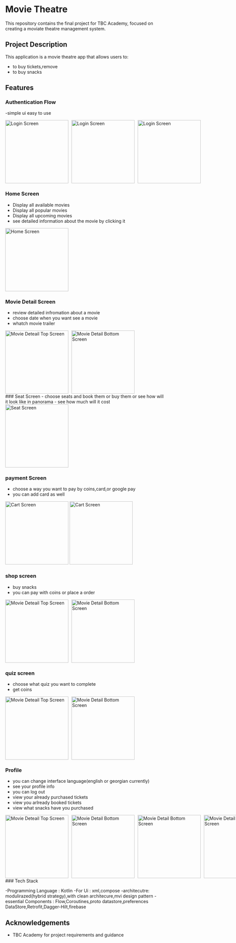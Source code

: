# Movie Theatre

This repository contains the final project for TBC Academy, focused on creating a moviate theatre management system.

## Project Description

This application is a movie theatre app  that allows users to:
- to buy tickets,remove
- to buy snacks
  
## Features

### Authentication Flow 

-simple ui easy to use

<div style="display: flex; gap: 10px;">
  <img src="https://github.com/SabaDogonadze/Movie_Theatre/blob/master/images/login.png?raw=true" alt="Login Screen" width="200"/>  
  <img src="https://github.com/SabaDogonadze/Movie_Theatre/blob/master/images/register.png?raw=true" alt="Login Screen" width="200"/>  
    <img src="https://github.com/SabaDogonadze/Movie_Theatre/blob/master/images/forgot_passwordpng?raw=true" alt="Login Screen" width="200"/>  

</div>


### Home Screen
- Display all available movies
-  Display all popular movies
- Display all upcoming  movies
- see detailed information about the movie by clicking it
<div style="display: flex; gap: 10px;">
  <img src="https://github.com/SabaDogonadze/Movie_Theatre/blob/master/images/home.png?raw=true" alt="Home Screen" width="200"/>  
</div>

### Movie Detail Screen
- review detailed infromation about a movie
- choose date when you want see a movie
- whatch movie trailer

<div style="display: flex; gap: 10px;">
  <img src="https://github.com/SabaDogonadze/Movie_Theatre/blob/master/images/movie_detail_top.png?raw=true" alt="Movie Deteail Top Screen" width="200"/>  
  <img src="https://github.com/SabaDogonadze/Movie_Theatre/blob/master/images/movie_detail_bottom.png?raw=true" alt="Movie Detail Bottom Screen" width="200"/>
</div>
### Seat Screen
- choose seats and book them or buy them or see how will it look like in panorama
- see how much will it cost
<img src="https://github.com/SabaDogonadze/Movie_Theatre/blob/master/images/seat.png?raw=true" alt="Seat Screen" width="200" heigth = "200"/>

### payment Screen
- choose a way you want to pay by coins,card,or google pay
- you can add card as well
<img src="https://github.com/DatoKochla18/TbcProjects/blob/midterm_project/midterm_project_photos/favourites_screen.png?raw=true" alt="Cart Screen" width="200" heigth = "200"/>
<img src="https://github.com/DatoKochla18/TbcProjects/blob/midterm_project/midterm_project_photos/favourites_screen.png?raw=true" alt="Cart Screen" width="200" heigth = "200"/>


### shop screen 
- buy snacks
- you can pay with coins or place a order
<div style="display: flex; gap: 10px;">
  <img src="https://github.com/SabaDogonadze/Movie_Theatre/blob/master/images/payment.png?raw=true" alt="Movie Deteail Top Screen" width="200"/>  
  <img src="https://github.com/SabaDogonadze/Movie_Theatre/blob/master/images/add_card.png?raw=true" alt="Movie Detail Bottom Screen" width="200"/>
</div>

### quiz screen 
- choose what quiz you want to complete
- get coins
<div style="display: flex; gap: 10px;">
  <img src="https://github.com/SabaDogonadze/Movie_Theatre/blob/master/images/quiz_list.png?raw=true" alt="Movie Deteail Top Screen" width="200"/>  
  <img src="https://github.com/SabaDogonadze/Movie_Theatre/blob/master/images/quiz_question.png?raw=true" alt="Movie Detail Bottom Screen" width="200"/>
</div>

### Profile
- you can change interface language(english or georgian currently)
- see your profile info
- you can log out
- view your already purchased tickets
- view you arlready booked tickets
- view what snacks have you purchased
<div style="display: flex; gap: 10px;">
  <img src="https://github.com/SabaDogonadze/Movie_Theatre/blob/master/images/profile.png?raw=true" alt="Movie Deteail Top Screen" width="200"/>  
  <img src="https://github.com/SabaDogonadze/Movie_Theatre/blob/master/images/active_bookings.png?raw=true" alt="Movie Detail Bottom Screen" width="200"/>
    <img src="https://github.com/SabaDogonadze/Movie_Theatre/blob/master/images/purchased_tickets.png?raw=true" alt="Movie Detail Bottom Screen" width="200"/>
  <img src="https://github.com/SabaDogonadze/Movie_Theatre/blob/master/images/my_shop.png?raw=true" alt="Movie Detail Bottom Screen" width="200"/>

</div>
### Tech Stack

-Programming Language : Kotlin
-For Ui : xml,compose
-architecutre: modulirazed(hybrid strategy),with clean architecure,mvi design pattern
-essential Components : Flow,Coroutines,proto datastore,preferences DataStore,Retrofit,Dagger-Hilt,firebase

## Acknowledgements
- TBC Academy for project requirements and guidance
